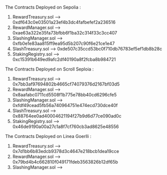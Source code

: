 The Contracts Deployed on Sepolia : 

1. RewardTreasury.sol --> 0xdf643c0e03501a23ef4b3dc4fafbefef2a236516
2. RewardManager.sol --> 0xae63a322e35fa73bfbb6f1ba32c314f33c3cc407
3. SlashingManager.sol --> 0xfb0e1e83aa815ff9ea95d5b207c90f6e21ce1e47
4. SlashTreasury.sol --> 0xde507c35ccd53bc0f710db76783ef5ef1db8b28c
5. StakingRegistry.sol --> 0xc15391b649ed9afc2df40190a8f2fcba8b984721

The Contracts Deployed on Scroll Seploia : 

1. RewardTreasury.sol --> 0x7bb3af97694802b4665cf74079376d2167bf03d5
2. RewardManager.sol --> 0x8aafabc0711cd5508f1b775e78bb40cd6296cfe5
3. SlashingManager.sol --> 0xfdf49cead5fb56a740964751e474ecd730dce40f
4. SlashTreasury.sol --> 0x88764ee0ad40004621194f27b9d6d77ce090ad0c
5. StakingRegistry.sol --> 0x46de9190a00a27c1a8f7cf760cb3ad8625e48556

The Contracts Deployed on Linea Goerlli : 

1. RewardTreasury.sol --> 0x7d1bb6b83edcb9378d3c4647e218bcb1dea19cce
2. RewardManager.sol --> 0x79bd4b4c662810f049171fdeb3563826b12df65b
3. SlashingManager.sol --> 